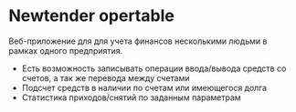 # Newtender opertable

Веб-приложение для для учета финансов несколькими людьми в рамках одного предприятия.

  - Есть возможность записывать операции ввода/вывода средств со счетов, а так же перевода между счетами
  - Подсчет средств в наличии по счетам или имеющегося долга
  - Статистика приходов/снятий по заданным параметрам
